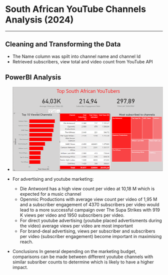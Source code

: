 # South African YouTube Channels Analysis (2024)

<hr>

## Cleaning and Transforming the Data

- The Name column was spilt into channel name and channel Id
- Retrieved subscribers, view total and video count from YouTube API

## PowerBI Analysis

- ![image](Images/ScreenShot.png)

- For advertising and youtube marketing:

  - Die Antwoord has a high view count per video at 10,18 M which is expected for a music channel
  - Openmic Productions with average view count per video of 1,95 M and a subscriber engagement of 4370 subscribers per video would lead to a more successful campaign over The Supa Strikes with 919 K views per video and 1950 subscribers per video.
  - For direct youtube advertising (youtube placed advertisments during the video) average views per video are most important
  - For brand-deal advertising, views per subscriber and subscribers per video (subscriber engagement) become important in maximising reach.

- Conclusions
  In general depending on the marketing budget, comparisons can be made between different youtube channels with similar subsriber counts to determine which is likely to have a higher impact.

